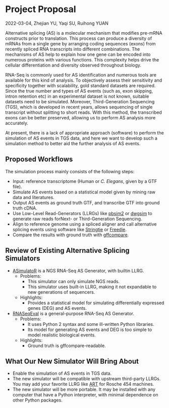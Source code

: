 # Project Proposal

2022-03-04, Zhejian YU, Yaqi SU, Ruihong YUAN

Alternative splicing (AS) is a molecular mechanism that modifies pre-mRNA constructs prior to translation. This process can produce a diversity of mRNAs from a single gene by arranging coding sequences (exons) from recently spliced RNA transcripts into different combinations. The mechanisms of AS help to explain how one gene can be encoded into numerous proteins with various functions. This complexity helps drive the cellular differentiation and diversity observed throughout biology.

RNA-Seq is commonly used for AS identification and numerous tools are available for this kind of analysis. To objectively assess their sensitivity and specificity together with scalability, gold standard datasets are required. Since the true number and types of AS events (such as, exon skipping, intron retention etc) in an experimental dataset is not known, suitable datasets need to be simulated. Moreover, Third-Generation Sequencing (TGS), which is developed in recent years, allows sequencing of single transcript without splitting to short reads. With this method, the transcribed exons can be better preserved, allowing us to perform AS analysis more accurately.

At present, there is a lack of appropriate approach (software) to perform the simulation of AS events in TGS data, and here we want to develop such a simulation method to better aid the further analysis of AS events.

## Proposed Workflows

The simulation process mainly consists of the following steps:

- Input: reference transcriptome (Human or _C. Elegans_, given by a GTF file).
- Simulate AS events based on a statistical model given by mining raw data and literatures.
- Output AS events as ground truth GTF, and transcribe GTF into ground truth cDNA.
- Use Low-Level Read-Generators (LLRGs) like [pbsim2](https://github.com/yukiteruono/pbsim2) or [dwgsim](https://github.com/nh13/dwgsim) to generate raw reads forNext- or Third-Generation Sequencing.
- Align to reference genome using a spliced aligner and call alternative splicing events using software like [Stringtie](https://github.com/gpertea/stringtie) or [Freedie](http://github.com/vpc-ccg/freddie).
- Compare the results with ground truth with [gffcompare](https://github.com/gpertea/gffcompare).

## Review of Existing Alternative Splicing Simulators

- [ASimulatoR](https://github.com/biomedbigdata/ASimulatoR) is a NGS RNA-Seq AS Generator, with builtin LLRG.
  - Problems:
    - This simulator can only simulate NGS reads.
    - This simulator uses built-in LLRG, making it not expandable to new generations of sequencers.
  - Highlights:
    - Provides a statistical model for simulating differentially expressed genes (DEG) and AS events.
- [RNASeqEval](https://github.com/kkrizanovic/RNAseqEval) is a general-purpose RNA-Seq AS Generator.
  - Problems:
    - It uses Python 2 syntax and some ill-written Python libraries.
    - Its model for generating AS events and DEG is too simple to model realistic biological events.
  - Highlights:
    - Ground truth is gffcompare-readable.

## What Our New Simulator Will Bring About

- Enable the simulation of AS events in TGS data.
- The new simulator will be compatible with upstream third-party LLRGs. You may add your favorite LLRG like [ART](https://www.ncbi.nlm.nih.gov/pmc/articles/PMC3278762/) for Rosche 454 machines.
- The new simulator will be more portable. It may be installed with any computer that have a Python interpreter, with minimal dependence on other Python packages.
